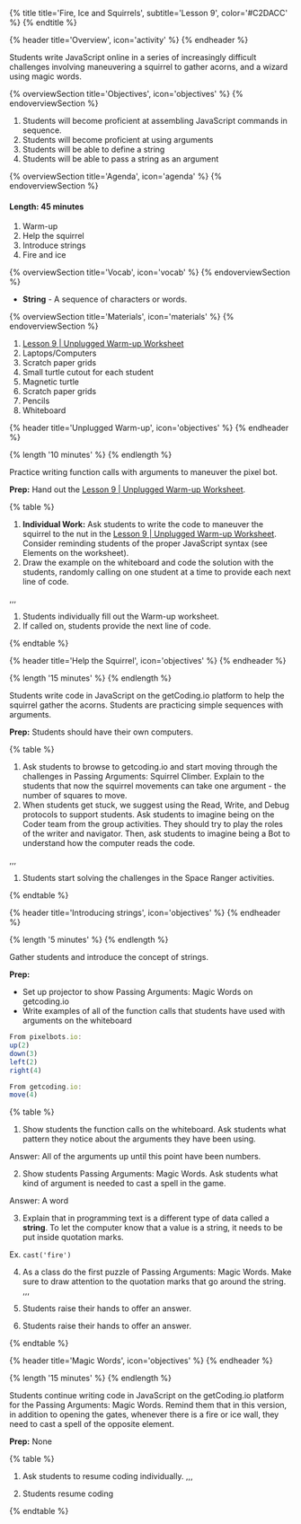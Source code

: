 {% title title='Fire, Ice and Squirrels', subtitle='Lesson 9', color='#C2DACC' %}
{% endtitle %}

{% header title='Overview', icon='activity' %}
{% endheader %}

Students write JavaScript online in a series of increasingly difficult challenges involving maneuvering a squirrel to gather acorns, and a wizard using magic words.

{% overviewSection title='Objectives', icon='objectives' %}
{% endoverviewSection %}

1. Students will become proficient at assembling JavaScript commands in sequence.
2. Students will become proficient at using arguments
3. Students will be able to define a string
4. Students will be able to pass a string as an argument

{% overviewSection title='Agenda', icon='agenda' %}
{% endoverviewSection %}

#### Length: 45 minutes

1. Warm-up
2. Help the squirrel
3. Introduce strings
4. Fire and ice

{% overviewSection title='Vocab', icon='vocab' %}
{% endoverviewSection %}

- **String** - A sequence of characters or words.

{% overviewSection title='Materials', icon='materials' %}
{% endoverviewSection %}

1. [Lesson 9 | Unplugged Warm-up Worksheet][warm-up]
1. Laptops/Computers
1. Scratch paper grids
1. Small turtle cutout for each student
1. Magnetic turtle
1. Scratch paper grids
1. Pencils
1. Whiteboard

{% header title='Unplugged Warm-up', icon='objectives' %}
{% endheader %}

{% length '10 minutes' %}
{% endlength %}

Practice writing function calls with arguments to maneuver the pixel bot.

**Prep:** Hand out the [Lesson 9 | Unplugged Warm-up Worksheet][warm-up].

{% table %}

1) **Individual Work:** Ask students to write the code to maneuver the squirrel to the nut in the [Lesson 9 | Unplugged Warm-up Worksheet][warm-up]. Consider reminding students of the proper JavaScript syntax (see Elements on the worksheet).
2) Draw the example on the whiteboard and code the solution with the students, randomly calling on one student at a time to provide each next line of code.

,,,

1) Students individually fill out the Warm-up worksheet.
2) If called on, students provide the next line of code.

{% endtable %}

{% header title='Help the Squirrel', icon='objectives' %}
{% endheader %}

{% length '15 minutes' %}
{% endlength %}

Students write code in JavaScript on the getCoding.io platform to help the squirrel gather the acorns. Students are practicing simple sequences with arguments.

**Prep:** Students should have their own computers.

{% table %}

1) Ask students to browse to getcoding.io and start moving through the challenges in Passing Arguments: Squirrel Climber. Explain to the students that now the squirrel movements can take one argument - the number of squares to move.
2) When students get stuck, we suggest using the Read, Write, and Debug protocols to support students. Ask students to imagine being on the Coder team from the group activities. They should try to play the roles of the writer and navigator. Then, ask students to imagine being a Bot to understand how the computer reads the code.

,,,

1) Students start solving the challenges in the Space Ranger activities.

{% endtable %}

{% header title='Introducing strings', icon='objectives' %}
{% endheader %}

{% length '5 minutes' %}
{% endlength %}

Gather students and introduce the concept of strings.

**Prep:**
  - Set up projector to show Passing Arguments: Magic Words on getcoding.io
  - Write examples of all of the function calls that students have used with arguments on the whiteboard

```js
From pixelbots.io:
up(2)
down(3)
left(2)
right(4)

From getcoding.io:
move(4)
```

{% table %}

1) Show students the function calls on the whiteboard. Ask students what pattern they notice about the arguments they have been using.

Answer: All of the arguments up until this point have been numbers.

2) Show students Passing Arguments: Magic Words. Ask students what kind of argument is needed to cast a spell in the game.

Answer: A word

3) Explain that in programming text is a different type of data called a **string**. To let the computer know that a value is a string, it needs to be put inside quotation marks.

Ex. `cast('fire')`

4) As a class do the first puzzle of Passing Arguments: Magic Words. Make sure to draw attention to the quotation marks that go around the string.
,,,

1) Students raise their hands to offer an answer.

2) Students raise their hands to offer an answer.

{% endtable %}

{% header title='Magic Words', icon='objectives' %}
{% endheader %}

{% length '15 minutes' %}
{% endlength %}

Students continue writing code in JavaScript on the getCoding.io platform for the Passing Arguments: Magic Words. Remind them that in this version, in addition to opening the gates, whenever there is a fire or ice wall, they need to cast a spell of the opposite element.

**Prep:** None

{% table %}

1) Ask students to resume coding individually.
,,,

1) Students resume coding

{% endtable %}

[warm-up]: ../worksheets/lesson9-warmup.pdf
